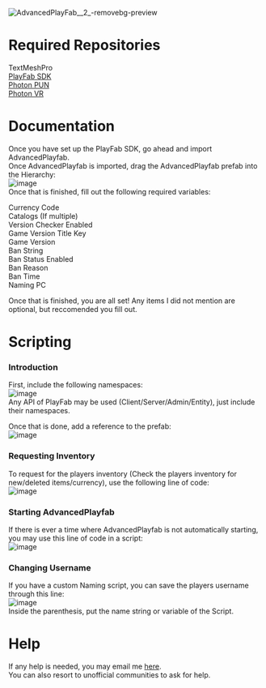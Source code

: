 ![AdvancedPlayFab__2_-removebg-preview](https://user-images.githubusercontent.com/125162270/231316691-fdf08a86-1339-4960-b28e-a8f5d64ba26a.png)

# Required Repositories
TextMeshPro  
[PlayFab SDK](https://github.com/PlayFab/UnitySDK)  
[Photon PUN](https://assetstore.unity.com/packages/tools/network/pun-2-free-119922)  
[Photon VR](https://github.com/fchb1239/PhotonVR)

# Documentation
Once you have set up the PlayFab SDK, go ahead and import AdvancedPlayfab.  
Once AdvancedPlayfab is imported, drag the AdvancedPlayfab prefab into the Hierarchy:  
![image](https://github.com/Japiter/AdvancedPlayfab/assets/125162270/82573f92-11fb-4d66-bca3-5a3110f8a532)  
Once that is finished, fill out the following required variables:  

Currency Code  
Catalogs (If multiple)  
Version Checker Enabled  
Game Version Title Key  
Game Version  
Ban String  
Ban Status Enabled  
Ban Reason  
Ban Time  
Naming PC  

Once that is finished, you are all set! Any items I did not mention are optional, but reccomended you fill out.

# Scripting
### Introduction
First, include the following namespaces:  
![image](https://github.com/Japiter/AdvancedPlayfab/assets/125162270/2163817a-1426-4c4f-a50e-0ce33afccee4)  
Any API of PlayFab may be used (Client/Server/Admin/Entity), just include their namespaces.  

Once that is done, add a reference to the prefab:  
![image](https://github.com/Japiter/AdvancedPlayfab/assets/125162270/322b04d0-a31e-41a0-a828-2f4d34955aa1)

### Requesting Inventory
To request for the players inventory (Check the players inventory for new/deleted items/currency), use the following line of code:  
![image](https://github.com/Japiter/AdvancedPlayfab/assets/125162270/3a811810-ab3e-4c37-8590-e69b7c1a5439)

### Starting AdvancedPlayfab
If there is ever a time where AdvancedPlayfab is not automatically starting, you may use this line of code in a script:  
![image](https://github.com/Japiter/AdvancedPlayfab/assets/125162270/b2b0e9b3-66ec-4382-9408-d8b1e3f068c8)

### Changing Username
If you have a custom Naming script, you can save the players username through this line:  
![image](https://github.com/Japiter/AdvancedPlayfab/assets/125162270/cacf26ed-5a1e-4496-84e9-5f39edfcb9fe)  
Inside the parenthesis, put the name string or variable of the Script.

# Help
If any help is needed, you may email me [here](mailto:advancedplayfab@gmail.com).  
You can also resort to unofficial communities to ask for help.
